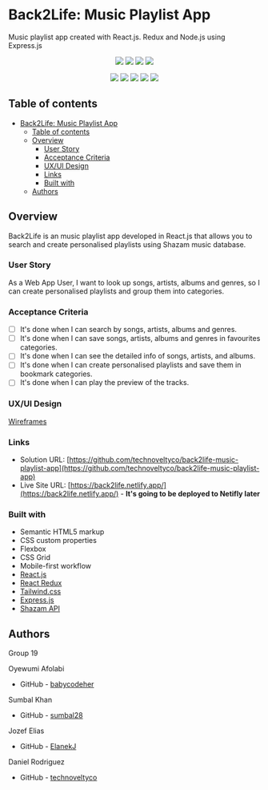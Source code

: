 # Back2Life: Music Playlist App

Music playlist app created with React.js. Redux and Node.js using Express.js

<!-- project repository shields -->
<p align="center">
  <img src="https://img.shields.io/github/repo-size/technoveltyco/back2life-music-playlist-app" />
  <img src="https://img.shields.io/github/languages/top/technoveltyco/back2life-music-playlist-app" />
  <img src="https://img.shields.io/github/issues/technoveltyco/back2life-music-playlist-app" />
  <img src="https://img.shields.io/github/last-commit/technoveltyco/back2life-music-playlist-app" />
</p>

<p align="center">
  <img src="https://img.shields.io/badge/HTML5-orange" />
  <img src="https://img.shields.io/badge/CSS3-blue" />
  <img src="https://img.shields.io/badge/TailwindCSS-purple" />
  <img src="https://img.shields.io/badge/Javascript-yellow" />
  <img src="https://img.shields.io/badge/Moment.js-green" />
</p>
<!-- end project repository shields -->

## Table of contents

- [Back2Life: Music Playlist App](#back2life-music-playlist-app)
  - [Table of contents](#table-of-contents)
  - [Overview](#overview)
    - [User Story](#user-story)
    - [Acceptance Criteria](#acceptance-criteria)
    - [UX/UI Design](#uxui-design)
    - [Links](#links)
    - [Built with](#built-with)
  - [Authors](#authors)

## Overview

Back2Life is an music playlist app developed in React.js that allows you to search and create personalised playlists using  Shazam music database.

### User Story

As a Web App User,
I want to look up songs, artists, albums and genres,
so I can create personalised playlists and group them into categories.

### Acceptance Criteria

- [ ] It's done when I can search by songs, artists, albums and genres.
- [ ] It's done when I can save songs, artists, albums and genres in favourites categories.
- [ ] It's done when I can see the detailed info of songs, artists, and albums.
- [ ] It's done when I can create personalised playlists and save them in bookmark categories.
- [ ] It's done when I can play the preview of the tracks.

### UX/UI Design

[Wireframes](https://www.figma.com/file/eXby2cQnFCV7AkqxnbGxUV/Back2Life-Music-Playlist-App?node-id=0%3A1&t=qkWeFJI4Uh06oPu3-1)

### Links

- Solution URL: [https://github.com/technoveltyco/back2life-music-playlist-app](https://github.com/technoveltyco/back2life-music-playlist-app)
- Live Site URL: [https://back2life.netlify.app/](https://back2life.netlify.app/) - **It's going to be deployed to Netifly later**

### Built with

- Semantic HTML5 markup
- CSS custom properties
- Flexbox
- CSS Grid
- Mobile-first workflow
- [React.js](https://reactjs.org/)
- [React Redux](https://react-redux.js.org/)
- [Tailwind.css](https://tailwindcss.com/)
- [Express.js](https://expressjs.com/)
- [Shazam API](https://rapidapi.com/apidojo/api/shazam/)

## Authors

  Group 19

Oyewumi Afolabi
- GitHub - [babycodeher](https://github.com/babycodeher)

Sumbal Khan
- GitHub - [sumbal28](https://github.com/sumbal28)

Jozef Elias
- GitHub - [ElanekJ](https://github.com/ElanekJ)

Daniel Rodriguez
- GitHub - [technoveltyco](https://github.com/technoveltyco)
